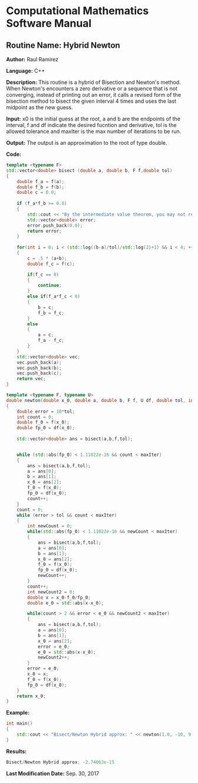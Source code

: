 # Computational Mathematics Software Manual

## **Routine Name:** Hybrid Newton

**Author:** Raul Ramirez

**Language:** C++

**Description:** This routine is a hybrid of Bisection and Newton's method. When Newton's encounters a zero derivative or a sequence that is not converging, instead of printing out an error, it calls a revised form of the bisection method to bisect the given interval 4 times and uses the last midpoint as the new guess. 

**Input:** x0 is the initial guess at the root, a and b are the endpoints of the interval, f and df indicate the desired fucntion and derivative, tol is the allowed tolerance and maxIter is the max number of iterations to be run.

**Output:** The output is an approximation to the root of type double.

**Code:**
```C++
template <typename F>
std::vector<double> bisect (double a, double b, F f,double tol)
{
	double f_a = f(a);
	double f_b = f(b);
	double c = 0.0;
	
	if (f_a*f_b >= 0.0)
	{
		std::cout << "By the intermediate value theorem, you may not receive a root in this interval." << std::endl;
		std::vector<double> error;
		error.push_back(0.0);
		return error;
	}
	
	for(int i = 0; i < (std::log((b-a)/tol)/std::log(2)+1) && i < 4; ++i)
	{
		c = .5 * (a+b);
		double f_c = f(c);

		if(f_c == 0)
		{
			continue;
		}
		else if(f_a*f_c < 0)
		{
			b = c;
			f_b = f_c;
		}
		else
		{
			a = c;
			f_a - f_c;
		}
	}
	std::vector<double> vec;
	vec.push_back(a);
	vec.push_back(b);
	vec.push_back(c);
	return vec;
}

template <typename F, typename U>
double newton(double x_0, double a, double b, F f, U df, double tol, int maxIter)
{
	double error = 10*tol;
	int count = 0;
	double f_0 = f(x_0);
	double fp_0 = df(x_0);
	
	std::vector<double> ans = bisect(a,b,f,tol);


	while (std::abs(fp_0) < 1.11022e-16 && count < maxIter)
	{
		ans = bisect(a,b,f,tol);
		a = ans[0];
		b = ans[1];
		x_0 = ans[2];
		f_0 = f(x_0);
		fp_0 = df(x_0);
		count++;
	}
	count = 0;
	while (error > tol && count < maxIter)
	{
		int newCount = 0;
		while(std::abs(fp_0) < 1.11022e-16 && newCount < maxIter)
		{
			ans = bisect(a,b,f,tol);
			a = ans[0];
			b = ans[1];
			x_0 = ans[2];
			f_0 = f(x_0);
			fp_0 = df(x_0);
			newCount++;
		}
		count++;
		int newCount2 = 0;
		double x = x_0-f_0/fp_0;
		double e_0 = std::abs(x-x_0);

		while(count > 2 && error < e_0 && newCount2 < maxIter)
		{
			ans = bisect(a,b,f,tol);
			a = ans[0];
			b = ans[1];
			x_0 = ans[2];
			error = e_0;
			e_0 = std::abs(x-x_0);
			newCount2++;
		}
		error = e_0;
		x_0 = x;
		f_0 = f(x_0);
		fp_0 = df(x_0);
	}
	return x_0;
}
```
**Example:** 
```C++
int main()
{
	std::cout << "Bisect/Newton Hybrid approx: " << newton(1.0, -10, 9, [](double x){return x*std::exp(-x);}, [](double x){return std::exp(-x)-x*std::exp(-x);},.0001,10) << std::endl;	
}
```

**Results:**  
```C++
Bisect/Newton Hybrid approx: -2.74063e-15

```

**Last Modification Date:** Sep. 30, 2017
